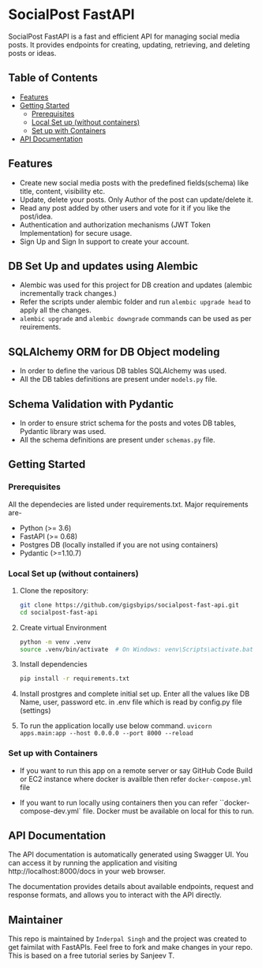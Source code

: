 # SocialPost FastAPI

SocialPost FastAPI is a fast and efficient API for managing social media posts. It provides endpoints for creating, updating, retrieving, and deleting posts or ideas.

## Table of Contents

- [Features](#features)
- [Getting Started](#getting-started)
  - [Prerequisites](#prerequisites)
  - [Local Set up (without containers)](#local-installation)
  - [Set up with Containers](#local-run-containers)
- [API Documentation](#api-documentation)

## Features

- Create new social media posts with the predefined fields(schema) like title, content, visibility etc.
- Update, delete your posts. Only Author of the post can update/delete it.
- Read any post added by other users and vote for it if you like the post/idea.
- Authentication and authorization mechanisms (JWT Token Implementation) for secure usage.
- Sign Up and Sign In support to create your account.

## DB Set Up and updates using Alembic

- Alembic was used for this project for DB creation and updates (alembic incrementally track changes.)
- Refer the scripts under alembic folder and run `alembic upgrade head` to apply all the changes.
- `alembic upgrade` and `alembic downgrade` commands can be used as per reuirements.

## SQLAlchemy ORM for DB Object modeling

- In order to define the various DB tables SQLAlchemy was used.
- All the DB tables definitions are present under `models.py` file.

## Schema Validation with Pydantic

- In order to ensure strict schema for the posts and votes DB tables, Pydantic library was used.
- All the schema definitions are present under `schemas.py` file.


## Getting Started

### Prerequisites

All the dependecies are listed under requirements.txt. Major requirements are-
- Python (>= 3.6)
- FastAPI (>= 0.68)
- Postgres DB (locally installed if you are not using containers)
- Pydantic (>=1.10.7)
 

### Local Set up (without containers)

1. Clone the repository:

   ```bash
   git clone https://github.com/gigsbyips/socialpost-fast-api.git
   cd socialpost-fast-api
   ```

2. Create virtual Environment

    ```bash
    python -m venv .venv
    source .venv/bin/activate  # On Windows: venv\Scripts\activate.bat
    ```
3. Install dependencies

    ```bash
    pip install -r requirements.txt
    ```

4. Install prostgres and complete initial set up. Enter all the values like DB Name, user, password etc. in .env file which is read by config.py file (settings)

5. To run the application locally use below command.
    `uvicorn apps.main:app --host 0.0.0.0 --port 8000 --reload`

### Set up with Containers

- If you want to run this app on a remote server or say GitHub Code Build or EC2 instance where docker is availble then refer `docker-compose.yml` file

- If you want to run locally using containers then you can refer ``docker-compose-dev.yml` file. Docker must be available on local for this to run.

## API Documentation
The API documentation is automatically generated using Swagger UI. You can access it by running the application and visiting http://localhost:8000/docs in your web browser.

The documentation provides details about available endpoints, request and response formats, and allows you to interact with the API directly.

## Maintainer
This repo is maintained by `Inderpal Singh` and the project was created to get faimilat with FastAPIs.
Feel free to fork and make changes in your repo. This is based on a free tutorial series by Sanjeev T.


